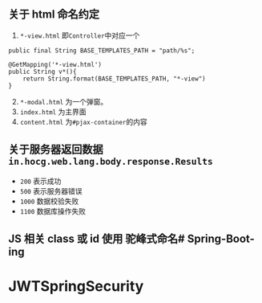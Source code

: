 ## 关于 html 命名约定
1. `*-view.html` 即`Controller`中对应一个 
```
public final String BASE_TEMPLATES_PATH = "path/%s";

@GetMapping('*-view.html')
public String v*(){
    return String.format(BASE_TEMPLATES_PATH, "*-view")
}
```
2. `*-modal.html` 为一个弹窗。
3. `index.html` 为主界面
4. `content.html` 为`#pjax-container`的内容

## 关于服务器返回数据 `in.hocg.web.lang.body.response.Results`
- `200` 表示成功
- `500` 表示服务器错误
- `1000` 数据校验失败
- `1100` 数据库操作失败

## JS 相关 class 或 id 使用 驼峰式命名# Spring-Boot-ing
# JWTSpringSecurity
